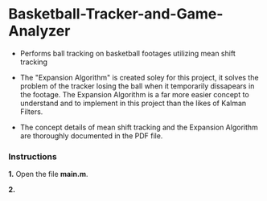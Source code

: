# Basketball-Tracker-and-Game-Analyzer

- Performs ball tracking on basketball footages utilizing mean shift tracking

- The "Expansion Algorithm" is created soley for this project, it solves the problem of the tracker losing the ball when it temporarily dissapears in the footage. The Expansion Algorithm is a far more easier concept to understand and to implement in this project than the likes of Kalman Filters.

- The concept details of mean shift tracking and the Expansion Algorithm are thoroughly documented in the PDF file.

### Instructions

**1.** Open the file **main.m**.

**2.** 
